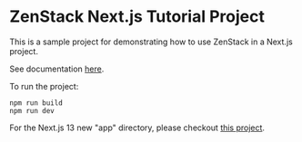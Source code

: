 # ZenStack Next.js Tutorial Project

This is a sample project for demonstrating how to use ZenStack in a Next.js project.

See documentation [here](https://zenstack.dev/docs/get-started/nextjs).

To run the project:

```
npm run build
npm run dev
```

For the Next.js 13 new "app" directory, please checkout [this project](https://github.com/zenstackhq/docs-tutorial-nextjs-app-dir).
